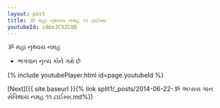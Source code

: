 ```yaml
---
layout: post
title: ૐ મહા નૃથ્યય નમહ ૧૧ ટાઈમ્સ
youtubeId: s8mxJC5ZCQQ
---
```

 
 
 ૐ મહા નૃથ્યય નમહ  
 
 -  ભગવાન નૃત્ય કોને ગમે છે 
 
  
 
  
 
 
 
 
 
 


{% include youtubePlayer.html id=page.youtubeId %}
 
[Next]({{ site.baseurl }}{% link  split1/_posts/2014-06-22-ૐ અપ્સરા ગાન સેવિથાય નમહ ૧૧ ટાઈમ્સ.md%})
 
